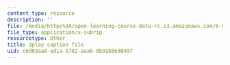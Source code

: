```yaml
---
content_type: resource
description: ''
file: /media/https%3A/open-learning-course-data-rc.s3.amazonaws.com/6-004-computation-structures-spring-2017/c6d03aa8ad1a5782aaa60b91b86d0497_P_YdbHBRzC4.vtt
file_type: application/x-subrip
resourcetype: Other
title: 3play caption file
uid: c6d03aa8-ad1a-5782-aaa6-0b91b86d0497
---
```

